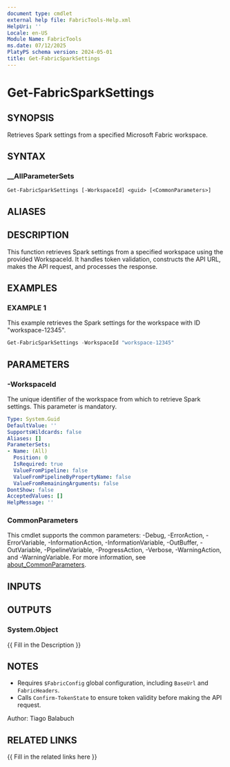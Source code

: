 ```yaml
---
document type: cmdlet
external help file: FabricTools-Help.xml
HelpUri: ''
Locale: en-US
Module Name: FabricTools
ms.date: 07/12/2025
PlatyPS schema version: 2024-05-01
title: Get-FabricSparkSettings
---
```


# Get-FabricSparkSettings

## SYNOPSIS

Retrieves Spark settings from a specified Microsoft Fabric workspace.

## SYNTAX

### __AllParameterSets

```
Get-FabricSparkSettings [-WorkspaceId] <guid> [<CommonParameters>]
```

## ALIASES

## DESCRIPTION

This function retrieves Spark settings from a specified workspace using the provided WorkspaceId.
It handles token validation, constructs the API URL, makes the API request, and processes the response.

## EXAMPLES

### EXAMPLE 1

This example retrieves the Spark settings for the workspace with ID "workspace-12345".

```powershell
Get-FabricSparkSettings -WorkspaceId "workspace-12345"
```

## PARAMETERS

### -WorkspaceId

The unique identifier of the workspace from which to retrieve Spark settings.
This parameter is mandatory.

```yaml
Type: System.Guid
DefaultValue: ''
SupportsWildcards: false
Aliases: []
ParameterSets:
- Name: (All)
  Position: 0
  IsRequired: true
  ValueFromPipeline: false
  ValueFromPipelineByPropertyName: false
  ValueFromRemainingArguments: false
DontShow: false
AcceptedValues: []
HelpMessage: ''
```

### CommonParameters

This cmdlet supports the common parameters: -Debug, -ErrorAction, -ErrorVariable,
-InformationAction, -InformationVariable, -OutBuffer, -OutVariable, -PipelineVariable,
-ProgressAction, -Verbose, -WarningAction, and -WarningVariable. For more information, see
[about_CommonParameters](https://go.microsoft.com/fwlink/?LinkID=113216).

## INPUTS

## OUTPUTS

### System.Object

{{ Fill in the Description }}

## NOTES

- Requires `$FabricConfig` global configuration, including `BaseUrl` and `FabricHeaders`.
- Calls `Confirm-TokenState` to ensure token validity before making the API request.

Author: Tiago Balabuch

## RELATED LINKS

{{ Fill in the related links here }}

